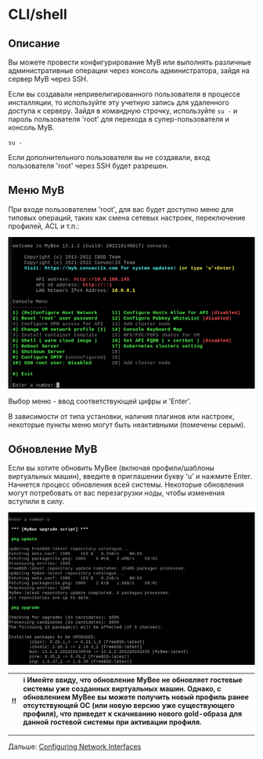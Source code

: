 # CLI/shell

## Описание

Вы можете провести конфигурирование MyB или выполнять различные административные операции через консоль администратора, зайдя на сервер MyB через SSH.

Если вы создавали непривелигированного пользователя в процессе инсталляции, то используйте эту учетную запись для удаленного доступа к серверу. Зайдя в командную строчку, используйте `su -` и пароль пользователя 'root' для перехода в супер-пользователя и консоль MyB.

```
su -
```

Если дополнительного пользователя вы не создавали, вход пользователя 'root' через SSH будет разрешен.

## Меню MyB

При входе пользователем 'root', для вас будет доступно меню для типовых операций, таких как смена сетевых настроек, переключение профилей, ACL и т.п.:

![mybcli](/images/mybconsole.png)

Выбор меню - ввод соответствующей цифры и 'Enter'.

В зависимости от типа установки, наличия плагинов или настроек, некоторые пункты меню могут быть неактивными (помечены серым).

## Обновление MyB

Если вы хотите обновить MyBee (включая профили/шаблоны виртуальных машин), введите в приглашении букву 'u' и нажмите Enter.
Начнется процесс обновления всей системы. Некоторые обновления могут потребовать от вас перезагрузки ноды, чтобы изменения вступили в силу.

![mybcli](/images/mybupgrade.png)

:bangbang: | :information_source: Имейте ввиду, что обновление MyBee не обновляет гостевые системы уже созданных виртуальных машин. Однако, с обновлением MyBee вы можете получить новый профиль ранее отсутствующей ОС (или новую версию уже существующего профиля), что приведет к скачиванию нового gold-образа для данной гостевой системы при активации профиля.
:---: | :---

---

Дальше: [Configuring Network Interfaces](network.md)
